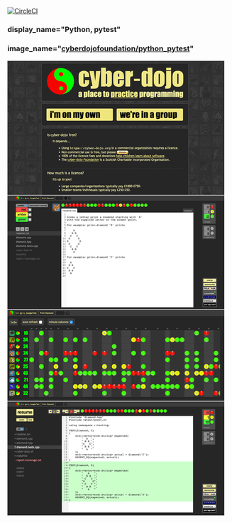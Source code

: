 [![CircleCI](https://circleci.com/gh/cyber-dojo-start-points/python-pytest.svg?style=svg)](https://circleci.com/gh/cyber-dojo-start-points/python-pytest)

### display_name="Python, pytest"
### image_name="[cyberdojofoundation/python_pytest](https://hub.docker.com/repository/docker/cyberdojofoundation/python_pytest)"

![cyber-dojo.org home page](https://github.com/cyber-dojo/cyber-dojo/blob/master/shared/home_page_snapshot.png)

